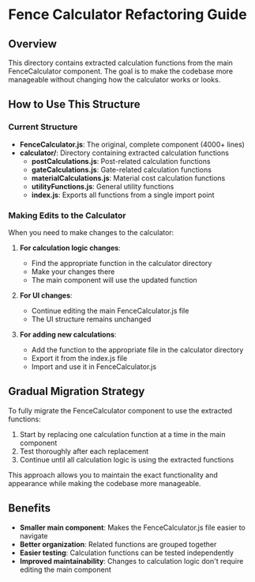 # Fence Calculator Refactoring Guide

## Overview

This directory contains extracted calculation functions from the main FenceCalculator component. The goal is to make the codebase more manageable without changing how the calculator works or looks.

## How to Use This Structure

### Current Structure

- **FenceCalculator.js**: The original, complete component (4000+ lines)
- **calculator/**: Directory containing extracted calculation functions
  - **postCalculations.js**: Post-related calculation functions
  - **gateCalculations.js**: Gate-related calculation functions
  - **materialCalculations.js**: Material cost calculation functions
  - **utilityFunctions.js**: General utility functions
  - **index.js**: Exports all functions from a single import point

### Making Edits to the Calculator

When you need to make changes to the calculator:

1. **For calculation logic changes**:
   - Find the appropriate function in the calculator directory
   - Make your changes there
   - The main component will use the updated function

2. **For UI changes**:
   - Continue editing the main FenceCalculator.js file
   - The UI structure remains unchanged

3. **For adding new calculations**:
   - Add the function to the appropriate file in the calculator directory
   - Export it from the index.js file
   - Import and use it in FenceCalculator.js

## Gradual Migration Strategy

To fully migrate the FenceCalculator component to use the extracted functions:

1. Start by replacing one calculation function at a time in the main component
2. Test thoroughly after each replacement
3. Continue until all calculation logic is using the extracted functions

This approach allows you to maintain the exact functionality and appearance while making the codebase more manageable.

## Benefits

- **Smaller main component**: Makes the FenceCalculator.js file easier to navigate
- **Better organization**: Related functions are grouped together
- **Easier testing**: Calculation functions can be tested independently
- **Improved maintainability**: Changes to calculation logic don't require editing the main component
